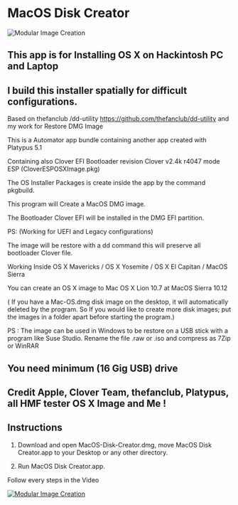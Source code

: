 # MacOS Disk Creator

![Modular Image Creation](http://img4.hostingpics.net/pics/716012ImageVideo.png)

## This app is for Installing OS X on Hackintosh PC and Laptop
## I build this installer spatially for difficult configurations.

Based on thefanclub /dd-utility https://github.com/thefanclub/dd-utility and my work for Restore DMG Image

This is a Automator app bundle containing another app created with Platypus 5.1

Containing also Clover EFI Bootloader revision Clover v2.4k r4047 mode ESP (CloverESPOSXImage.pkg)

The OS Installer Packages is create inside the app by the command pkgbuild.

This program will Create a MacOS DMG image.

The Bootloader Clover EFI will be installed in the DMG EFI partition.

PS: (Working for UEFI and Legacy configurations)

The image will be restore with a dd command this will preserve all bootloader Clover file.

Working Inside OS X Mavericks / OS X Yosemite / OS X El Capitan / MacOS Sierra

You can create an OS X image to Mac OS X Lion 10.7 at MacOS Sierra 10.12

( If you have a Mac-OS.dmg disk image on the desktop, it will automatically deleted by the program.
​So If you would like to create more disk images; put the images in a folder apart before starting the program.)

PS : The image can be used in Windows to be restore on a USB stick with a program like Suse Studio. Rename the file .raw or .iso and compress as 7Zip or WinRAR

## You need minimum (16 Gig USB) drive  
 
## Credit Apple, Clover Team, thefanclub, Platypus, all HMF tester OS X Image and Me !

## Instructions

1. Download and open MacOS-Disk-Creator.dmg, move MacOS Disk Creator.app to your Desktop or any other directory. 

2. Run MacOS Disk Creator.app.

Follow every steps in the Video

[![Modular Image Creation](http://img4.hostingpics.net/pics/508055ImageVideo.png)](https://www.youtube.com/watch?v=m1QUQG3tY0s)

